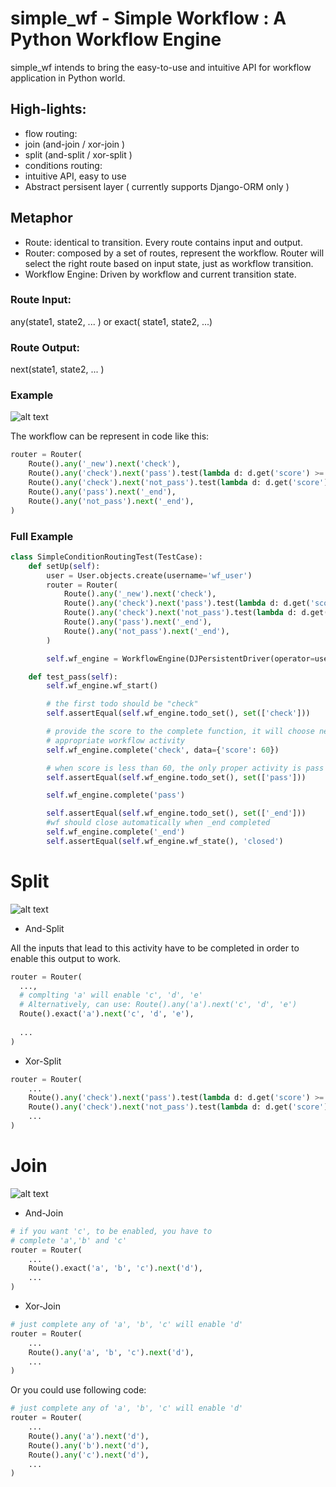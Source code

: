 simple_wf - Simple Workflow : A Python Workflow Engine 
======================================================

simple_wf intends to bring the easy-to-use and intuitive API for workflow application in Python world.

High-lights:
------------

+ flow routing:
 + join (and-join / xor-join )
 + split (and-split / xor-split ) 
+ conditions routing:
+ intuitive API, easy to use
+ Abstract persisent layer ( currently supports Django-ORM only )


Metaphor
--------
+ Route: identical to transition. Every route contains input and output.
+ Router: composed by a set of routes, represent the workflow.
  Router will select the right route based on input state, just as workflow transition.
+ Workflow Engine: Driven by workflow and current transition state.

### Route Input:
 any(state1, state2, ... ) or exact( state1, state2, ...)
### Route Output:
 next(state1, state2, ... )

### Example 

![alt text](https://docs.google.com/drawings/pub?id=1kQf4gLW6HDnLJ10RwopnG5xJHeJ2QE8--3cwVNG49sw&w=960&h=720 "Conditional Rounting")

The workflow can be represent in code like this:

```python
router = Router(
    Route().any('_new').next('check'),
    Route().any('check').next('pass').test(lambda d: d.get('score') >= 60),
    Route().any('check').next('not_pass').test(lambda d: d.get('score') < 60),
    Route().any('pass').next('_end'),
    Route().any('not_pass').next('_end'),
)
```

### Full Example

```python
class SimpleConditionRoutingTest(TestCase):
    def setUp(self):
        user = User.objects.create(username='wf_user')
        router = Router(
            Route().any('_new').next('check'),
            Route().any('check').next('pass').test(lambda d: d.get('score') >= 60),
            Route().any('check').next('not_pass').test(lambda d: d.get('score') < 60),
            Route().any('pass').next('_end'),
            Route().any('not_pass').next('_end'),
        )

        self.wf_engine = WorkflowEngine(DJPersistentDriver(operator=user), router)

    def test_pass(self):
        self.wf_engine.wf_start()

        # the first todo should be "check"
        self.assertEqual(self.wf_engine.todo_set(), set(['check']))

        # provide the score to the complete function, it will choose next
        # appropriate workflow activity
        self.wf_engine.complete('check', data={'score': 60})

        # when score is less than 60, the only proper activity is pass
        self.assertEqual(self.wf_engine.todo_set(), set(['pass']))

        self.wf_engine.complete('pass')

        self.assertEqual(self.wf_engine.todo_set(), set(['_end']))
        #wf should close automatically when _end completed
        self.wf_engine.complete('_end')
        self.assertEqual(self.wf_engine.wf_state(), 'closed')

```

Split
=====

![alt text](https://raw.github.com/tly1980/simple_wf/develop/charts/split.png "Split")

+ And-Split

All the inputs that lead to this activity have to be completed in order to enable this output to work.
```python
router = Router(
  ...,
  # complting 'a' will enable 'c', 'd', 'e'
  # Alternatively, can use: Route().any('a').next('c', 'd', 'e') 
  Route().exact('a').next('c', 'd', 'e'),
  
  ...
)
```


+ Xor-Split


```python
router = Router(
    ...
    Route().any('check').next('pass').test(lambda d: d.get('score') >= 60),
    Route().any('check').next('not_pass').test(lambda d: d.get('score') < 60),
    ...
)
```

Join
====

![alt text](https://raw.github.com/tly1980/simple_wf/develop/charts/join.png "Join")

+ And-Join

```python
# if you want 'c', to be enabled, you have to 
# complete 'a','b' and 'c'
router = Router(
    ...
    Route().exact('a', 'b', 'c').next('d'),
    ...
)
```

+ Xor-Join

```python
# just complete any of 'a', 'b', 'c' will enable 'd'
router = Router(
    ...
    Route().any('a', 'b', 'c').next('d'),
    ...
)
```

Or you could use following code:

```python
# just complete any of 'a', 'b', 'c' will enable 'd'
router = Router(
    ...
    Route().any('a').next('d'),
    Route().any('b').next('d'),
    Route().any('c').next('d'),
    ...
)
```
